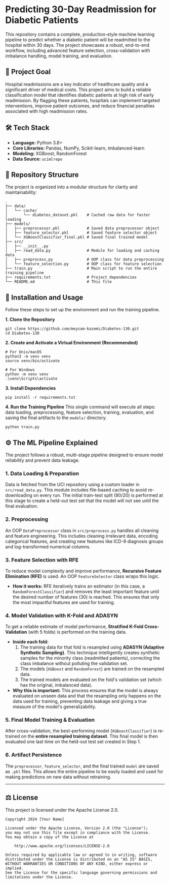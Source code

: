 # Predicting 30-Day Readmission for Diabetic Patients

This repository contains a complete, production-style machine learning pipeline to predict whether a diabetic patient will be readmitted to the hospital within 30 days. The project showcases a robust, end-to-end workflow, including advanced feature selection, cross-validation with imbalance handling, model training, and evaluation.

## 🎯 Project Goal

Hospital readmissions are a key indicator of healthcare quality and a significant driver of medical costs. This project aims to build a reliable classification model that identifies diabetic patients at high risk of early readmission. By flagging these patients, hospitals can implement targeted interventions, improve patient outcomes, and reduce financial penalties associated with high readmission rates.

## 🛠️ Tech Stack

  * **Language:** Python 3.8+
  * **Core Libraries:** Pandas, NumPy, Scikit-learn, imbalanced-learn
  * **Modeling:** XGBoost, RandomForest
  * **Data Source:** `ucimlrepo`

## 📂 Repository Structure

The project is organized into a modular structure for clarity and maintainability:

```
.
├── data/
│   └── cache/
│       └── diabetes_dataset.pkl    # Cached raw data for faster loading
├── models/
│   ├── preprocessor.pkl            # Saved data preprocessor object
│   ├── feature_selector.pkl        # Saved feature selector object
│   └── XGBoostClassifier_final.pkl # Saved final trained model
├── src/
│   ├── __init__.py
│   ├── read_data.py                # Module for loading and caching data
│   ├── preprocess.py               # OOP class for data preprocessing
│   └── feature_selection.py        # OOP class for feature selection
├── train.py                        # Main script to run the entire training pipeline
├── requirements.txt                # Project dependencies
└── README.md                       # This file
```

## 🚀 Installation and Usage

Follow these steps to set up the environment and run the training pipeline.

**1. Clone the Repository**

```
git clone https://github.com/meysam-kazemi/Diabetes-130.git
cd Diabetes-130
```

**2. Create and Activate a Virtual Environment (Recommended)**

```
# For Unix/macOS
python3 -m venv venv
source venv/bin/activate

# For Windows
python -m venv venv
.\venv\Scripts\activate
```

**3. Install Dependencies**

```
pip install -r requirements.txt
```

**4. Run the Training Pipeline**
This single command will execute all steps: data loading, preprocessing, feature selection, training, evaluation, and saving the final artifacts to the `models/` directory.

```
python train.py
```

## ⚙️ The ML Pipeline Explained

The project follows a robust, multi-stage pipeline designed to ensure model reliability and prevent data leakage.

### 1\. Data Loading & Preparation

Data is fetched from the UCI repository using a custom loader in `src/read_data.py`. This module includes file-based caching to avoid re-downloading on every run. The initial train-test split (80/20) is performed at this stage to create a held-out test set that the model will not see until the final evaluation.

### 2\. Preprocessing

An OOP `DataPreprocessor` class in `src/preprocess.py` handles all cleaning and feature engineering. This includes cleaning irrelevant data, encoding categorical features, and creating new features like ICD-9 diagnosis groups and log-transformed numerical columns.

### 3\. Feature Selection with RFE

To reduce model complexity and improve performance, **Recursive Feature Elimination (RFE)** is used. An OOP `FeatureSelector` class wraps this logic.

  * **How it works:** RFE iteratively trains an estimator (in this case, a `RandomForestClassifier`) and removes the least important feature until the desired number of features (30) is reached. This ensures that only the most impactful features are used for training.

### 4\. Model Validation with K-Fold and ADASYN

To get a reliable estimate of model performance, **Stratified K-Fold Cross-Validation** (with 5 folds) is performed on the training data.

  * **Inside each fold:**
    1.  The training data for that fold is resampled using **ADASYN (Adaptive Synthetic Sampling)**. This technique intelligently creates synthetic samples for the minority class (readmitted patients), correcting the class imbalance without polluting the validation set.
    2.  The models (`XGBoost` and `RandomForest`) are trained on the resampled data.
    3.  The trained models are evaluated on the fold's validation set (which has the original, imbalanced data).
  * **Why this is important:** This process ensures that the model is always evaluated on unseen data and that the resampling only happens on the data used for training, preventing data leakage and giving a true measure of the model's generalizability.

### 5\. Final Model Training & Evaluation

After cross-validation, the best-performing model (`XGBoostClassifier`) is re-trained on the **entire resampled training dataset**. This final model is then evaluated one last time on the held-out test set created in Step 1.

### 6\. Artifact Persistence

The `preprocessor`, `feature_selector`, and the final trained `model` are saved as `.pkl` files. This allows the entire pipeline to be easily loaded and used for making predictions on new data without retraining.

--------
## ⚖️ License

This project is licensed under the Apache License 2.0.

```
Copyright 2024 [Your Name]

Licensed under the Apache License, Version 2.0 (the "License");
you may not use this file except in compliance with the License.
You may obtain a copy of the License at

    http://www.apache.org/licenses/LICENSE-2.0

Unless required by applicable law or agreed to in writing, software
distributed under the License is distributed on an "AS IS" BASIS,
WITHOUT WARRANTIES OR CONDITIONS OF ANY KIND, either express or implied.
See the License for the specific language governing permissions and
limitations under the License.
```

